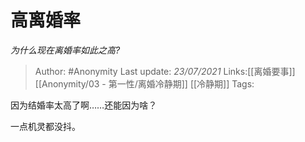 # 高离婚率
*为什么现在离婚率如此之高?*

> Author: #Anonymity
> Last update: *23/07/2021* 
> Links:[[离婚要事]] [[Anonymity/03 - 第一性/离婚冷静期]] [[冷静期]]
> Tags:   

 
因为结婚率太高了啊……还能因为啥？

一点机灵都没抖。




